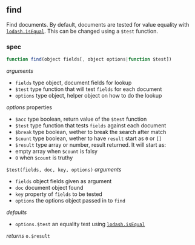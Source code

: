 ## find

Find documents. By default, documents are tested
for value equality with [`lodash.isEqual`][p-lodash.isEqual].
This can be changed using a `$test` function.

### spec
```js
function find(object fields[, object options|function $test])
```

_arguments_
 - `fields` type object, document fields for lookup
 - `$test` type function that will test `fields` for each document
 - `options` type object, helper object on how to do the lookup

_options_ properties
 - `$acc` type boolean, return value of the `$test` function
 - `$test` type function that tests `fields` against each document
 - `$break` type boolean, wether to break the search after match
 - `$count` type boolean, wether to have `result` start as `0` or `[]`
 - `$result` type array or number, result returned. It will start as:
  - empty array when `$count` is falsy
  - `0` when `$count` is truthy

`$test(fields, doc, key, options)` _arguments_
 - `fields` object fields given as argument
 - `doc` document object found
 - `key` property of `fields` to be tested
 - `options` the options object passed in to `find`

_defaults_
- `options.$test` an equality test using [`lodash.isEqual`][p-lodash.isEqual]

_returns_ `o.$result`

[p-lodash.isEqual]: https://lodash.com/docs#isEqual